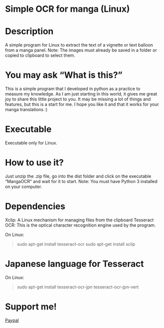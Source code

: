 # Simple OCR for manga (Linux)
# Description
A simple program for Linux to extract the text of a vignette or text balloon from a manga panel.
Note: The images must already be saved in a folder or copied to clipboard to select them.

# You may ask “What is this?”
This is a simple program that I developed in python as a practice to measure my knowledge.
As I am just starting in this world, it gives me great joy to share this little project to you.
It may be missing a lot of things and features, but this is a start for me.
I hope you like it and that it works for your manga translations :)

# Executable
Executable only for Linux.

# How to use it?
Just unzip the .zip file, go into the dist folder and click on the executable “MangaOCR” and wait for it to start.
Note: You must have Python 3 installed on your computer.

# Dependencies
Xclip: A Linux mechanism for managing files from the clipboard
Tesseract OCR: This is the optical character recognition engine used by the program.

On Linux: 
> sudo apt-get install tesseract-ocr
> sudo apt-get install xclip

# Japanese language for Tesseract
On Linux: 
>sudo apt-get install tesseract-ocr-jpn tesseract-ocr-jpn-vert

# Support me!
[Paypal](https://paypal.me/YisusM146?country.x=EC&locale.x=es_XC)
